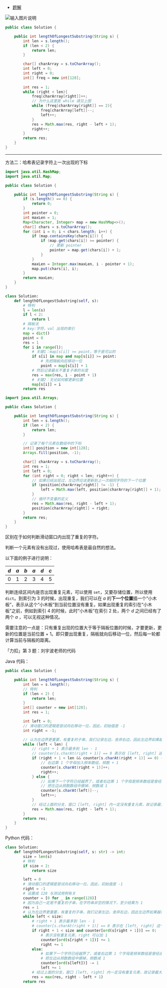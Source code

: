 + [题解](https://leetcode-cn.com/problems/wtcaE1/solution/hua-dong-chuang-kou-ru-men-wen-ti-java-b-x4cx/)


![输入图片说明](https://images.gitee.com/uploads/images/2021/0904/000737_31892656_426516.png "屏幕截图.png")

```java
public class Solution {

    public int lengthOfLongestSubstring(String s) {
        int len = s.length();
        if (len < 2) {
            return len;
        }

        char[] charArray = s.toCharArray();
        int left = 0;
        int right = 0;
        int[] freq = new int[128];
        
        int res = 1;
        while (right < len){
            freq[charArray[right]]++;
            // 为什么这里是 while 请见上图
            while (freq[charArray[right]] == 2){
                freq[charArray[left]]--;
                left++;
            }
            res = Math.max(res, right - left + 1);
            right++;
        }
        return res;
    }
}
```


---

方法二：哈希表记录字符上一次出现的下标




```Java []
import java.util.HashMap;
import java.util.Map;

public class Solution {

    public int lengthOfLongestSubstring(String s) {
        if (s.length() == 0) {
            return 0;
        }
        int pointer = 0;
        int maxLen = 1;
        Map<Character, Integer> map = new HashMap<>();
        char[] chars = s.toCharArray();
        for (int i = 0; i < chars.length; i++) {
            if (map.containsKey(chars[i])) {
                if (map.get(chars[i]) >= pointer) {
                    // 更新 pointer
                    pointer = map.get(chars[i]) + 1;
                }
            }
            maxLen = Integer.max(maxLen, i - pointer + 1);
            map.put(chars[i], i);
        }
        return maxLen;
    }
}
```
```Python []
class Solution:
    def lengthOfLongestSubstring(self, s):
        # 特判
        l = len(s)
        if l < 2:
            return l
        # 隔板法
        # key:字符，val 出现的索引
        map = dict()
        point = 0
        res = 1
        for i in range(l):
            # 关键1：map[s[i]] >= point，等于是可以的
            if s[i] in map and map[s[i]] >= point:
                # 先把隔板向后移动一位
                point = map[s[i]] + 1
            # 然后记录最长不重复子串的长度
            res = max(res, i - point + 1)
            # 关键2：无论如何都更新位置
            map[s[i]] = i
        return res
```


```java
import java.util.Arrays;

public class Solution {

    public int lengthOfLongestSubstring(String s) {
        int len = s.length();
        if (len < 2) {
            return len;
        }

        // 记录了每个元素在数组中的下标
        int[] position = new int[128];
        Arrays.fill(position, -1);

        char[] charArray = s.toCharArray();
        int res = 1;
        int left = 0;
        for (int right = 0; right < len; right++) {
            // 如果已经出现过，左边界应该更新到上一次相同字符的下一个位置
            if (position[charArray[right]] != -1) {
                left = Math.max(left, position[charArray[right]] + 1);
            }
            // 循环不变量的定义
            res = Math.max(res, right - left + 1);
            position[charArray[right]] = right;
        }
        return res;
    }
}
```






区别在于如何判断滑动窗口内出现了重复的字符。




判断一个元素有没有出现过，使用哈希表是最自然的想法。

以下面的例子进行说明：

| $d$ | $a$ | $b$ | $a$ | $d$ | $c$ |
| ---- | ---- | ---- | ---- | ---- | ---- |
| $0$ | $1$    | $2$   | $3$    | $4$    | $5$   |

判断连续区间内是否出现重复元素，可以使用 `set`，又要存储位置，所以使用 `dict`。到索引为 $3$ 的时候，出现重复，我们可以在 $a$ 的**下一个位置**插一个“小木板”，表示从这个“小木板”到当前位置没有重复。如果出现重复的索引在“小木板”之前，例如到索引 $4$ 的时候，此时“小木板”在索引 $2$ 处，两个 $d$ 之间已经有了两个 $a$ ，可以无视这种情况。

需要注意的一点是：只有重复出现的位置大于等于隔板位置的时候，才要更新，更新的位置是当前位置 + 1。即只要出现重复，隔板就向后移动一位，然后每一轮都计算当前与隔板的距离。


「力扣」第 3 题：刘宇波老师的代码



Java 代码：

```Java
public class Solution {

    public int lengthOfLongestSubstring(String s) {
        int len = s.length();
        // 特判
        if (len < 2) {
            return len;
        }
        int[] counter = new int[128];
        int res = 1;

        int left = 0;
        // 滑动窗口的逻辑是尝试向右移动一位，因此，初始值是 -1
        int right = -1;

        // 认为左边界更重要，有重复的子串，我们记录左边，舍弃右边，因此左边界如果越界了，算法停止
        while (left < len) {
            // right + 1 表示最多到 len - 1
            // counter[s.charAt(right + 1)] == 0 表示在 [left, right] 这个区间里没有出现
            if (right + 1 < len && counter[s.charAt(right + 1)] == 0) {
                // 右边第 1 个字母加入频率数组，频数 + 1
                counter[s.charAt(right + 1)]++;
                right++;
            } else {
                // 如果下一个字符已经越界了，或者右边第 1 个字母是频率数组是曾经出现过的
                // 把左边从频数数组中挪掉，频数减 1
                counter[s.charAt(left)]--;
                left++;
            }
            // 经过上面的分支，窗口 [left, right] 内一定没有重复元素，故记录最大值
            res = Math.max(res, right - left + 1);
        }
        return res;
    }
}
```

Python 代码：

```Python
class Solution:
    def lengthOfLongestSubstring(self, s: str) -> int:
        size = len(s)
        # 特判
        if size < 2:
            return size

        left = 0
        # 滑动窗口的逻辑是尝试向右移动一位，因此，初始值是 -1
        right = -1
        # 设置成 128 与测试用例有关
        counter = [0 for _ in range(128)]
        # 因为自己一定是不重复的子串，在字符串非空的情况下，至少结果为 1
        res = 1
        # 认为左边界更重要，有重复的子串，我们记录左边，舍弃右边，因此左边界如果越界了，算法停止
        while left < size:
            # right + 1 表示最多到 len - 1
            # counter[s.charAt(right + 1)] == 0 表示在 [left, right] 这个区间里没有出现
            if right + 1 < size and counter[ord(s[right + 1])] == 0:
                # 表示没有重复元素，right 可以加 1
                counter[ord(s[right + 1])] += 1
                right += 1
            else:
                # 如果下一个字符已经越界了，或者右边第 1 个字母是频率数组是曾经出现过的
                # 把左边从频数数组中挪掉，频数减 1
                counter[ord(s[left])] -= 1
                left += 1
            # 经过上面的分支，窗口 [left, right] 内一定没有重复元素，故记录最大值
            res = max(res, right - left + 1)
        return res
```